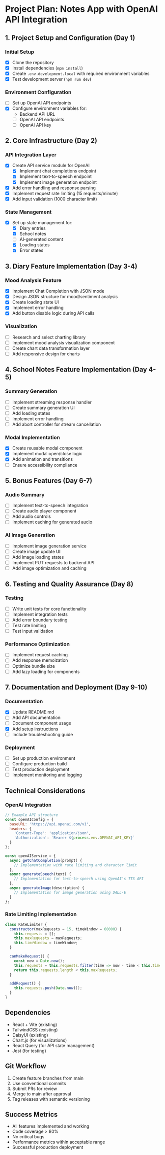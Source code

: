 # Project Plan: Notes App with OpenAI API Integration

## 1. Project Setup and Configuration (Day 1)

### Initial Setup
- [x] Clone the repository
- [x] Install dependencies (`npm install`)
- [x] Create `.env.development.local` with required environment variables
- [x] Test development server (`npm run dev`)

### Environment Configuration
- [ ] Set up OpenAI API endpoints
- [x] Configure environment variables for:
  - Backend API URL
  - [ ] OpenAI API endpoints
  - [ ] OpenAI API key

## 2. Core Infrastructure (Day 2)

### API Integration Layer
- [x] Create API service module for OpenAI
  - [x] Implement chat completions endpoint
  - [x] Implement text-to-speech endpoint
  - [x] Implement image generation endpoint
- [x] Add error handling and response parsing
- [x] Implement request rate limiting (15 requests/minute)
- [x] Add input validation (1000 character limit)

### State Management
- [x] Set up state management for:
  - [x] Diary entries
  - [x] School notes
  - [ ] AI-generated content
  - [x] Loading states
  - [x] Error states

## 3. Diary Feature Implementation (Day 3-4)

### Mood Analysis Feature
- [x] Implement Chat Completion with JSON mode
- [x] Design JSON structure for mood/sentiment analysis
- [x] Create loading state UI
- [x] Implement error handling
- [x] Add button disable logic during API calls

### Visualization
- [ ] Research and select charting library
- [ ] Implement mood analysis visualization component
- [ ] Create chart data transformation layer
- [ ] Add responsive design for charts

## 4. School Notes Feature Implementation (Day 4-5)

### Summary Generation
- [ ] Implement streaming response handler
- [ ] Create summary generation UI
- [ ] Add loading states
- [ ] Implement error handling
- [ ] Add abort controller for stream cancellation

### Modal Implementation
- [x] Create reusable modal component
- [x] Implement modal open/close logic
- [x] Add animation and transitions
- [ ] Ensure accessibility compliance

## 5. Bonus Features (Day 6-7)

### Audio Summary
- [ ] Implement text-to-speech integration
- [ ] Create audio player component
- [ ] Add audio controls
- [ ] Implement caching for generated audio

### AI Image Generation
- [ ] Implement image generation service
- [ ] Create image update UI
- [ ] Add image loading states
- [ ] Implement PUT requests to backend API
- [ ] Add image optimization and caching

## 6. Testing and Quality Assurance (Day 8)

### Testing
- [ ] Write unit tests for core functionality
- [ ] Implement integration tests
- [ ] Add error boundary testing
- [ ] Test rate limiting
- [ ] Test input validation

### Performance Optimization
- [ ] Implement request caching
- [ ] Add response memoization
- [ ] Optimize bundle size
- [ ] Add lazy loading for components

## 7. Documentation and Deployment (Day 9-10)

### Documentation
- [x] Update README.md
- [ ] Add API documentation
- [ ] Document component usage
- [x] Add setup instructions
- [ ] Include troubleshooting guide

### Deployment
- [ ] Set up production environment
- [ ] Configure production build
- [ ] Test production deployment
- [ ] Implement monitoring and logging

## Technical Considerations

### OpenAI Integration
```javascript
// Example API structure
const openAIConfig = {
  baseURL: 'https://api.openai.com/v1',
  headers: {
    'Content-Type': 'application/json',
    'Authorization': `Bearer ${process.env.OPENAI_API_KEY}`
  }
};

const openAIService = {
  async getChatCompletion(prompt) {
    // Implementation with rate limiting and character limit
  },
  async generateSpeech(text) {
    // Implementation for text-to-speech using OpenAI's TTS API
  },
  async generateImage(description) {
    // Implementation for image generation using DALL-E
  }
};
```

### Rate Limiting Implementation
```javascript
class RateLimiter {
  constructor(maxRequests = 15, timeWindow = 60000) {
    this.requests = [];
    this.maxRequests = maxRequests;
    this.timeWindow = timeWindow;
  }

  canMakeRequest() {
    const now = Date.now();
    this.requests = this.requests.filter(time => now - time < this.timeWindow);
    return this.requests.length < this.maxRequests;
  }

  addRequest() {
    this.requests.push(Date.now());
  }
}
```

## Dependencies
- React + Vite (existing)
- TailwindCSS (existing)
- DaisyUI (existing)
- Chart.js (for visualizations)
- React Query (for API state management)
- Jest (for testing)

## Git Workflow
1. Create feature branches from main
2. Use conventional commits
3. Submit PRs for review
4. Merge to main after approval
5. Tag releases with semantic versioning

## Success Metrics
- All features implemented and working
- Code coverage > 80%
- No critical bugs
- Performance metrics within acceptable range
- Successful production deployment 